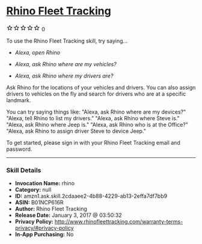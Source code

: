 # [Rhino Fleet Tracking](http://alexa.amazon.com/#skills/amzn1.ask.skill.2cdaaee2-4b88-4229-ab13-2effa7df7bb9)
![0 stars](../../images/ic_star_border_black_18dp_1x.png)![0 stars](../../images/ic_star_border_black_18dp_1x.png)![0 stars](../../images/ic_star_border_black_18dp_1x.png)![0 stars](../../images/ic_star_border_black_18dp_1x.png)![0 stars](../../images/ic_star_border_black_18dp_1x.png) 0

To use the Rhino Fleet Tracking skill, try saying...

* *Alexa, open Rhino*

* *Alexa, ask Rhino where are my vehicles?*

* *Alexa, ask Rhino where my drivers are?*

Ask Rhino for the locations of your vehicles and drivers. You can also assign drivers to vehicles on the fly and search for drivers who are at a specific landmark.

You can try saying things like:
"Alexa, ask Rhino where are my devices?"
"Alexa, tell Rhino to list my drivers."
"Alexa, ask Rhino where Steve is."
"Alexa, ask Rhino where Jeep is."
"Alexa, ask Rhino who is at the Office?"
"Alexa, ask Rhino to assign driver Steve to device Jeep."

To get started, please sign in with your Rhino Fleet Tracking email and password.

***

### Skill Details

* **Invocation Name:** rhino
* **Category:** null
* **ID:** amzn1.ask.skill.2cdaaee2-4b88-4229-ab13-2effa7df7bb9
* **ASIN:** B01NCP616R
* **Author:** Rhino Fleet Tracking
* **Release Date:** January 3, 2017 @ 03:50:32
* **Privacy Policy:** http://www.rhinofleettracking.com/warranty-terms-privacy/#privacy-policy
* **In-App Purchasing:** No
